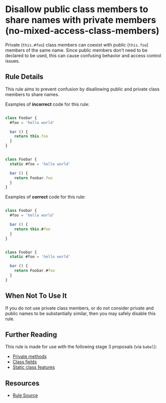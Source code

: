 # Disallow public class members to share names with private members (no-mixed-access-class-members)

Private (`this.#foo`) class members can coexist with public (`this.foo`) members of the same name. Since public members don't need to be declared to be used, this can cause confusing behavior and access control issues.


## Rule Details

This rule aims to prevent confusion by disallowing public and private class members to share names.

Examples of **incorrect** code for this rule:

```js

class Foobar {
  #foo = 'hello world'

  bar () {
    return this.foo
  }
}

```

```js

class Foobar {
  static #foo = 'hello world'

  bar () {
    return Foobar.foo
  }
}

```

Examples of **correct** code for this rule:

```js

class Foobar {
  #foo = 'hello world'

  bar () {
    return this.#foo
  }
}

```

```js

class Foobar {
  static #foo = 'hello world'

  bar () {
    return Foobar.#foo
  }
}

```

## When Not To Use It

If you do not use private class members, or do not consider private and public names to be substantially similar, then you may safely disable this rule.

## Further Reading

This rule is made for use with the following stage 3 proposals (via `babel`):
* [Private methods](https://github.com/tc39/proposal-private-methods)
* [Class fields](https://github.com/tc39/proposal-class-fields)
* [Static class features](https://github.com/tc39/proposal-static-class-features)

## Resources

* [Rule Source](https://github.com/FuelRats/eslint-config-fuelrats/blob/master/packages/eslint-plugin/lib/rules/no-mixed-access-class-members.js)
